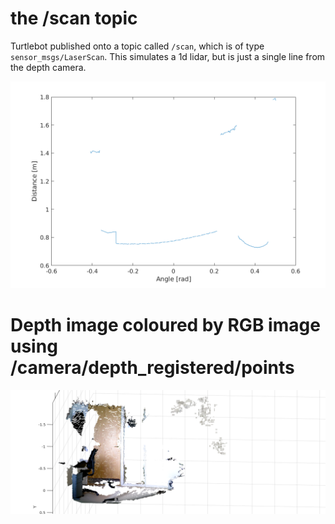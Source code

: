 # the /scan topic
Turtlebot published onto a topic called `/scan`, which is of type `sensor_msgs/LaserScan`. This simulates a 1d lidar, but is just a single line from the depth camera.

![linescan.png](linescan.png)



# Depth image coloured by RGB image using /camera/depth_registered/points
![pointcloud.png](pointcloud.png)

